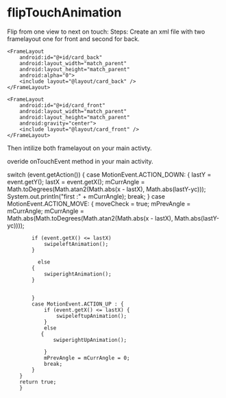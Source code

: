 # flipTouchAnimation
Flip from one view to next on touch:
Steps:
Create an xml file with two framelayout one for front and second for back.

<FrameLayout xmlns:android="http://schemas.android.com/apk/res/android"
    xmlns:tools="http://schemas.android.com/tools"
    android:layout_width="match_parent"
    android:layout_height="match_parent"
    tools:context="blog.droidsonroids.pl.blogpost.MainActivity"
    >
    
    <FrameLayout
        android:id="@+id/card_back"
        android:layout_width="match_parent"
        android:layout_height="match_parent"
        android:alpha="0">
        <include layout="@layout/card_back" />
    </FrameLayout>

    <FrameLayout
        android:id="@+id/card_front"
        android:layout_width="match_parent"
        android:layout_height="match_parent"
        android:gravity="center">
        <include layout="@layout/card_front" />
    </FrameLayout>
    
</FrameLayout>

Then intilize both framelayout on your main activty.


overide onTouchEvent method in your main activity.

switch (event.getAction()) {
            case MotionEvent.ACTION_DOWN: {
                lastY = event.getY();
                lastX = event.getX();
                mCurrAngle =   Math.toDegrees(Math.atan2(Math.abs(x - lastX), Math.abs(lastY-yc)));
                System.out.println("first :" + mCurrAngle);
                break;
            }
            case MotionEvent.ACTION_MOVE: {
                 moveCheck = true;
                mPrevAngle = mCurrAngle;
                mCurrAngle =   Math.abs(Math.toDegrees(Math.atan2(Math.abs(x - lastX), Math.abs(lastY-yc))));


            if (event.getX() <= lastX) 
                swipeleftAnimation();
            }

              else
            {       
                swiperightAnimation();
            }

           
            }
            case MotionEvent.ACTION_UP : {
                if (event.getX() <= lastX) {
                    swipeleftupAnimation();
                }
                else
               {
                   swiperightUpAnimation();

                }
                mPrevAngle = mCurrAngle = 0;
                break;
            }
        }
        return true;
        }
